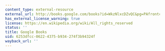 ```yaml
---
content_type: external-resource
external_url: http://books.google.com/books?id=WkzNlxcDZvQC&pg=PAfrontcover
has_external_license_warning: true
license: https://en.wikipedia.org/wiki/All_rights_reserved
status: ''
title: Google Books
uid: 6253dfcc-0622-4375-b934-274f3b94324f
wayback_url: ''
---
```

